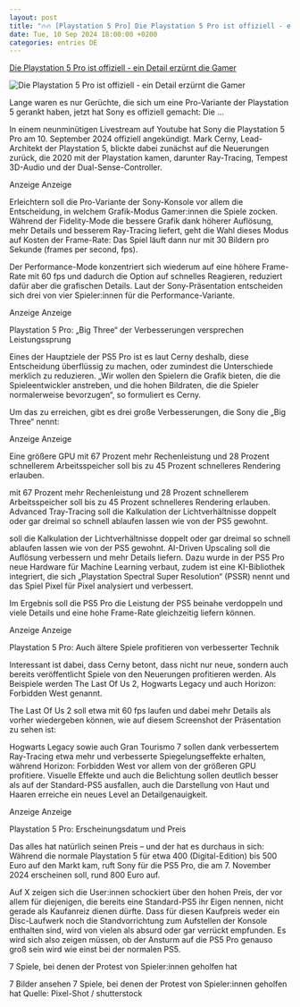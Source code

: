 ```yaml
---
layout: post
title: "🔥🔥 [Playstation 5 Pro] Die Playstation 5 Pro ist offiziell - ein Detail erzürnt die Gamer"
date: Tue, 10 Sep 2024 18:00:00 +0200
categories: entries DE
---
```

[Die Playstation 5 Pro ist offiziell - ein Detail erzürnt die Gamer](https://t3n.de/news/playstation-5-pro-offiziell-gamer-erzuernt-1645517/)

![Die Playstation 5 Pro ist offiziell - ein Detail erzürnt die Gamer](https://t3n.de/news/wp-content/uploads/2024/09/9ae4d532324423584e5151313780c0348918b067.jpg)

Lange waren es nur Gerüchte, die sich um eine Pro-Variante der Playstation 5 gerankt haben, jetzt hat Sony es offiziell gemacht: Die ...

In einem neunminütigen Livestream auf Youtube hat Sony die Playstation 5 Pro am 10. September 2024 offiziell angekündigt. Mark Cerny, Lead-Architekt der Playstation 5, blickte dabei zunächst auf die Neuerungen zurück, die 2020 mit der Playstation kamen, darunter Ray-Tracing, Tempest 3D-Audio und der Dual-Sense-Controller.

Anzeige Anzeige

Erleichtern soll die Pro-Variante der Sony-Konsole vor allem die Entscheidung, in welchem Grafik-Modus Gamer:innen die Spiele zocken. Während der Fidelity-Mode die bessere Grafik dank höherer Auflösung, mehr Details und besserem Ray-Tracing liefert, geht die Wahl dieses Modus auf Kosten der Frame-Rate: Das Spiel läuft dann nur mit 30 Bildern pro Sekunde (frames per second, fps).

Der Performance-Mode konzentriert sich wiederum auf eine höhere Frame-Rate mit 60 fps und dadurch die Option auf schnelles Reagieren, reduziert dafür aber die grafischen Details. Laut der Sony-Präsentation entscheiden sich drei von vier Spieler:innen für die Performance-Variante.

Anzeige Anzeige

Playstation 5 Pro: „Big Three“ der Verbesserungen versprechen Leistungssprung

Eines der Hauptziele der PS5 Pro ist es laut Cerny deshalb, diese Entscheidung überflüssig zu machen, oder zumindest die Unterschiede merklich zu reduzieren. „Wir wollen den Spielern die Grafik bieten, die die Spieleentwickler anstreben, und die hohen Bildraten, die die Spieler normalerweise bevorzugen“, so formuliert es Cerny.

Um das zu erreichen, gibt es drei große Verbesserungen, die Sony die „Big Three“ nennt:

Anzeige Anzeige

Eine größere GPU mit 67 Prozent mehr Rechenleistung und 28 Prozent schnellerem Arbeitsspeicher soll bis zu 45 Prozent schnelleres Rendering erlauben.

mit 67 Prozent mehr Rechenleistung und 28 Prozent schnellerem Arbeitsspeicher soll bis zu 45 Prozent schnelleres Rendering erlauben. Advanced Tray-Tracing soll die Kalkulation der Lichtverhältnisse doppelt oder gar dreimal so schnell ablaufen lassen wie von der PS5 gewohnt.

soll die Kalkulation der Lichtverhältnisse doppelt oder gar dreimal so schnell ablaufen lassen wie von der PS5 gewohnt. AI-Driven Upscaling soll die Auflösung verbessern und mehr Details liefern. Dazu wurde in der PS5 Pro neue Hardware für Machine Learning verbaut, zudem ist eine KI-Bibliothek integriert, die sich „Playstation Spectral Super Resolution“ (PSSR) nennt und das Spiel Pixel für Pixel analysiert und verbessert.

Im Ergebnis soll die PS5 Pro die Leistung der PS5 beinahe verdoppeln und viele Details und eine hohe Frame-Rate gleichzeitig liefern können.

Anzeige Anzeige

Playstation 5 Pro: Auch ältere Spiele profitieren von verbesserter Technik

Interessant ist dabei, dass Cerny betont, dass nicht nur neue, sondern auch bereits veröffentlicht Spiele von den Neuerungen profitieren werden. Als Beispiele werden The Last Of Us 2, Hogwarts Legacy und auch Horizon: Forbidden West genannt.

The Last Of Us 2 soll etwa mit 60 fps laufen und dabei mehr Details als vorher wiedergeben können, wie auf diesem Screenshot der Präsentation zu sehen ist:

Hogwarts Legacy sowie auch Gran Tourismo 7 sollen dank verbessertem Ray-Tracing etwa mehr und verbesserte Spiegelungseffekte erhalten, während Horizon: Forbidden West vor allem von der größeren GPU profitiere. Visuelle Effekte und auch die Belichtung sollen deutlich besser als auf der Standard-PS5 ausfallen, auch die Darstellung von Haut und Haaren erreiche ein neues Level an Detailgenauigkeit.

Anzeige Anzeige

Playstation 5 Pro: Erscheinungsdatum und Preis

Das alles hat natürlich seinen Preis – und der hat es durchaus in sich: Während die normale Playstation 5 für etwa 400 (Digital-Edition) bis 500 Euro auf den Markt kam, ruft Sony für die PS5 Pro, die am 7. November 2024 erscheinen soll, rund 800 Euro auf.

Auf X zeigen sich die User:innen schockiert über den hohen Preis, der vor allem für diejenigen, die bereits eine Standard-PS5 ihr Eigen nennen, nicht gerade als Kaufanreiz dienen dürfte. Dass für diesen Kaufpreis weder ein Disc-Laufwerk noch die Standvorrichtung zum Aufstellen der Konsole enthalten sind, wird von vielen als absurd oder gar verrückt empfunden. Es wird sich also zeigen müssen, ob der Ansturm auf die PS5 Pro genauso groß sein wird wie einst bei der normalen PS5.

7 Spiele, bei denen der Protest von Spieler:innen geholfen hat

7 Bilder ansehen 7 Spiele, bei denen der Protest von Spieler:innen geholfen hat Quelle: Pixel-Shot / shutterstock

